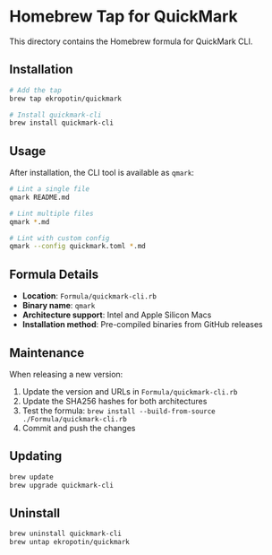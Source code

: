 # Homebrew Tap for QuickMark

This directory contains the Homebrew formula for QuickMark CLI.

## Installation

```bash
# Add the tap
brew tap ekropotin/quickmark

# Install quickmark-cli
brew install quickmark-cli
```

## Usage

After installation, the CLI tool is available as `qmark`:

```bash
# Lint a single file
qmark README.md

# Lint multiple files
qmark *.md

# Lint with custom config
qmark --config quickmark.toml *.md
```

## Formula Details

- **Location**: `Formula/quickmark-cli.rb`
- **Binary name**: `qmark` 
- **Architecture support**: Intel and Apple Silicon Macs
- **Installation method**: Pre-compiled binaries from GitHub releases

## Maintenance

When releasing a new version:

1. Update the version and URLs in `Formula/quickmark-cli.rb`
2. Update the SHA256 hashes for both architectures
3. Test the formula: `brew install --build-from-source ./Formula/quickmark-cli.rb`
4. Commit and push the changes

## Updating

```bash
brew update
brew upgrade quickmark-cli
```

## Uninstall

```bash
brew uninstall quickmark-cli
brew untap ekropotin/quickmark
```